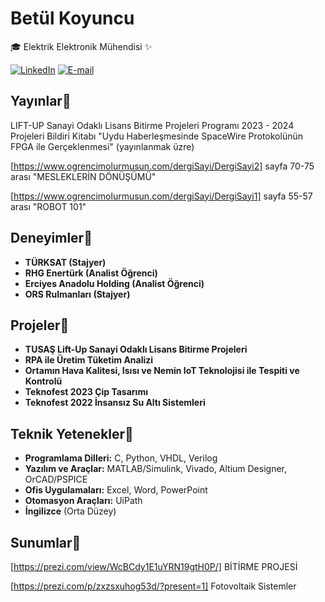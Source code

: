 # Betül Koyuncu

🎓 Elektrik Elektronik Mühendisi ✨

[![LinkedIn](https://img.shields.io/badge/LinkedIn-0077B5?style=for-the-badge&logo=linkedin&logoColor=white)](https://www.linkedin.com/in/betul-koyuncu)
[![E-mail](https://img.shields.io/badge/-Email-000?style=for-the-badge&logo=microsoft-outlook&logoColor=007BFF)](mailto:betulkoyuncu@outlook.de)

## Yayınlar💫
LIFT-UP Sanayi Odaklı Lisans Bitirme Projeleri Programı 2023 - 2024 Projeleri Bildiri Kitabı "Uydu Haberleşmesinde SpaceWire Protokolünün FPGA ile Gerçeklenmesi" (yayınlanmak üzre) 

[https://www.ogrencimolurmusun.com/dergiSayi/DergiSayi2] sayfa 70-75 arası "MESLEKLERİN DÖNÜŞÜMÜ" 

[https://www.ogrencimolurmusun.com/dergiSayi/DergiSayi1] sayfa 55-57 arası "ROBOT 101"

## Deneyimler💫

*   **TÜRKSAT (Stajyer)** 
*   **RHG Enertürk (Analist Öğrenci)** 
*   **Erciyes Anadolu Holding (Analist Öğrenci)**
*   **ORS Rulmanları (Stajyer)** 

## Projeler💫

*   **TUSAŞ Lift-Up Sanayi Odaklı Lisans Bitirme Projeleri** 
*   **RPA ile Üretim Tüketim Analizi**
*   **Ortamın Hava Kalitesi, Isısı ve Nemin IoT Teknolojisi ile Tespiti ve Kontrolü**
*   **Teknofest 2023 Çip Tasarımı** 
*   **Teknofest 2022 İnsansız Su Altı Sistemleri**
  
## Teknik Yetenekler💫

*   **Programlama Dilleri:** C, Python, VHDL, Verilog
*   **Yazılım ve Araçlar:** MATLAB/Simulink, Vivado, Altium Designer, OrCAD/PSPICE
*   **Ofis Uygulamaları:** Excel, Word, PowerPoint
*   **Otomasyon Araçları:** UiPath
*   **İngilizce** (Orta Düzey)

## Sunumlar💫
[https://prezi.com/view/WcBCdy1E1uYRN19gtH0P/] BİTİRME PROJESİ

[https://prezi.com/p/zxzsxuhog53d/?present=1] Fotovoltaik Sistemler
